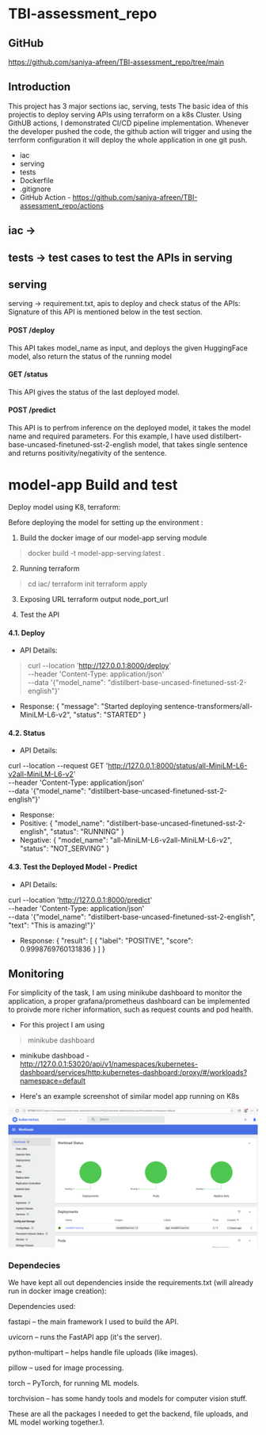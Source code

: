 # TBI-assessment_repo

## GitHub
https://github.com/saniya-afreen/TBI-assessment_repo/tree/main

## Introduction
This project has 3 major sections iac, serving, tests
The basic idea of this projectis to deploy serving APIs using terraform on a k8s Cluster. Using GithUB actions, I demonstrated CI/CD pipeline implementation. Whenever the developer pushed the code, the github action will trigger and using the terrform configuration it will deploy the whole application in one git push.

- iac
- serving
- tests
- Dockerfile
- .gitignore
- GitHub Action - https://github.com/saniya-afreen/TBI-assessment_repo/actions

## iac ->

## tests -> test cases to test the APIs in serving

## serving
serving -> requirement.txt, apis to deploy and check status of the 
APIs:
Signature of this API is mentioned below in the test section.
#### POST /deploy
This API takes model_name as input, and deploys the given HuggingFace model, also return the status of the running model


#### GET /status
This API gives the status of the last deployed model.

#### POST /predict
This API is to perfrom inference on the deployed model, it takes the model name and required parameters. 
For this example, I have used distilbert-base-uncased-finetuned-sst-2-english model, that takes single sentence and returns positivity/negativity of the sentence.



# model-app Build and test
Deploy model using K8, terraform:

Before deploying the model for setting up the environment :
1. Build the docker image of our model-app serving module
>  docker build -t model-app-serving:latest .

2. Running terraform
> cd iac/
> terraform init
> terraform apply

3. Exposing URL
terraform output node_port_url

4. Test the API
#### 4.1. Deploy

- API Details:
> curl --location 'http://127.0.0.1:8000/deploy' \
--header 'Content-Type: application/json' \
--data '{"model_name": "distilbert-base-uncased-finetuned-sst-2-english"}'

- Response:
{
    "message": "Started deploying sentence-transformers/all-MiniLM-L6-v2",
    "status": "STARTED"
}


#### 4.2. Status

- API Details:

curl --location --request GET 'http://127.0.0.1:8000/status/all-MiniLM-L6-v2all-MiniLM-L6-v2' \
--header 'Content-Type: application/json' \
--data '{"model_name": "distilbert-base-uncased-finetuned-sst-2-english"}'

- Response:
- Positive:
{
    "model_name": "distilbert-base-uncased-finetuned-sst-2-english",
    "status": "RUNNING"
}
- Negative:
{
    "model_name": "all-MiniLM-L6-v2all-MiniLM-L6-v2",
    "status": "NOT_SERVING"
}

#### 4.3. Test the Deployed Model - Predict

- API Details:

curl --location 'http://127.0.0.1:8000/predict' \
--header 'Content-Type: application/json' \
--data '{"model_name": "distilbert-base-uncased-finetuned-sst-2-english", "text": "This is amazing!"}'

- Response:
{
    "result": [
        {
            "label": "POSITIVE",
            "score": 0.9998769760131836
        }
    ]
}


## Monitoring
For simplicity of the task, I am using minikube dashboard to monitor the application, a proper grafana/prometheus dashboard can be implemented to proivde more richer information, such as request counts and pod health.

- For this project I am using 
> minikube dashboard

- minikube dashboad - http://127.0.0.1:53020/api/v1/namespaces/kubernetes-dashboard/services/http:kubernetes-dashboard:/proxy/#/workloads?namespace=default

- Here's an example screenshot of similar model app running on K8s

![Monitoring Dashboard](image.png)


### Dependecies 
We have kept all out dependencies inside the requirements.txt (will already run in docker image creation):

Dependencies used:

fastapi – the main framework I used to build the API.

uvicorn – runs the FastAPI app (it's the server).

python-multipart – helps handle file uploads (like images).

pillow – used for image processing.

torch – PyTorch, for running ML models.

torchvision – has some handy tools and models for computer vision stuff.

These are all the packages I needed to get the backend, file uploads, and ML model working together.1.